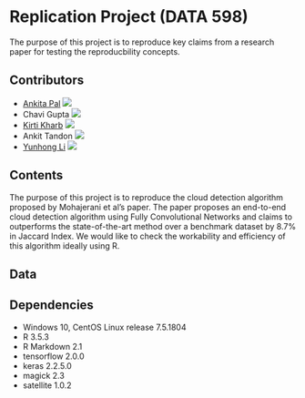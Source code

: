 # Replication Project (DATA 598)

The purpose of this project is to reproduce key claims from a research paper for testing the reproducbility concepts.

## Contributors

- [Ankita Pal](https://github.com/ankitapal189) [![](https://orcid.org/sites/default/files/images/orcid_16x16.png)](https://orcid.org/0000-0001-8411-968X)
- Chavi Gupta [![](https://orcid.org/sites/default/files/images/orcid_16x16.png)](https://orcid.org/0000-0003-3884-8456)
- [Kirti Kharb](https://github.com/KirtiKharb) [![](https://orcid.org/sites/default/files/images/orcid_16x16.png)](https://orcid.org/0000-0002-5066-8549)
- Ankit Tandon [![](https://orcid.org/sites/default/files/images/orcid_16x16.png)](https://orcid.org/0000-0001-6319-7670)
- [Yunhong Li](https://github.com/mabelli)  [![](https://orcid.org/sites/default/files/images/orcid_16x16.png)](https://orcid.org/0000-0002-0249-3975)

## Contents

The purpose of this project is to reproduce the cloud detection algorithm proposed by Mohajerani et al’s paper. The paper proposes an end-to-end cloud detection algorithm using Fully Convolutional Networks and claims to outperforms the state-of-the-art method over a benchmark dataset by 8.7% in Jaccard Index. We would like to check the workability and efficiency of this algorithm ideally using R. 

## Data

## Dependencies
- Windows 10, CentOS Linux release 7.5.1804
- R 3.5.3
- R Markdown 2.1
- tensorflow 2.0.0
- keras 2.2.5.0
- magick 2.3
- satellite 1.0.2

